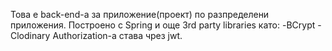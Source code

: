Това е back-end-a за приложение(проект) по разпределени приложения.
Построено с Spring и още 3rd party libraries като:
-BCrypt
-Clodinary
Authorization-a става чрез jwt.